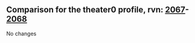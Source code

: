## Comparison for the theater0 profile, rvn: [2067](https://github.com/PRO100KatYT/FortniteProfileRevisions/tree/main/profiles/theater0/2067%20theater0.json)-[2068](https://github.com/PRO100KatYT/FortniteProfileRevisions/tree/main/profiles/theater0/2068%20theater0.json)

No changes
